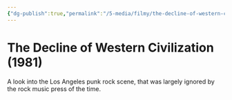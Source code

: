 ```yaml
---
{"dg-publish":true,"permalink":"/5-media/filmy/the-decline-of-western-civilization/","tags":["to-watch","фильм","#Documentary","#History","#Music"]}
---
```


# The Decline of Western Civilization (1981)
 
A look into the Los Angeles punk rock scene, that was largely ignored by the rock music press of the time.

